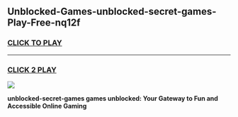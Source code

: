 
## Unblocked-Games-unblocked-secret-games-Play-Free-nq12f
<h3>
<a href="https://premium76.site?title=unblocked-secret-games&ref=20M">CLICK TO PLAY</a></h3>
<hr>

<h3>
<a href="https://premium76.site?title=unblocked-secret-games&ref=20M">CLICK 2 PLAY</a>
  
</h3>

<a href="https://premium76.site?title=unblocked-secret-games&ref=19M"><img src="https://clearcache.store/games.png"></a>


**unblocked-secret-games games unblocked: Your Gateway to Fun and Accessible Online Gaming**

